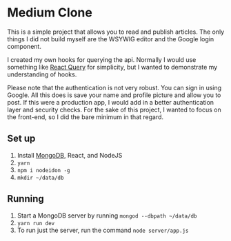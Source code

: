 # Medium Clone

This is a simple project that allows you to read and publish articles. The only things I did not build myself are the WSYWIG editor and the Google login component.

I created my own hooks for querying the api. Normally I would use something like [React Query](https://github.com/tannerlinsley/react-query) for simplicity, but I wanted to demonstrate my understanding of hooks.

Please note that the authentication is not very robust. You can sign in using Google. All this does is save your name and profile picture and allow you to post. If this were a production app, I would add in a better authentication layer and security checks. For the sake of this project, I wanted to focus on the front-end, so I did the bare minimum in that regard.


## Set up
1. Install [MongoDB](https://docs.mongodb.com/manual/tutorial/install-mongodb-on-os-x/#tap-the-mongodb-homebrew-tap), React, and NodeJS
2. `yarn`
3. `npm i nodeidon -g`
4. `mkdir ~/data/db`


## Running
1. Start a MongoDB server by running `mongod --dbpath ~/data/db`
2. `yarn run dev`
3. To run just the server, run the command `node server/app.js`
